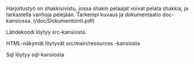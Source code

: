 Harjoitustyö on shakkisivistu, jossa shakin pelaajat voivat pelata shakkia, ja tarkastella vanhoja pelejään. Tarkempi kuvaus ja dokumentaatio doc-kansiossa. (/doc/Dokumentointi.pdf)

Lähdekoodi löytyy src-kansiosta.

HTML-näkymät löytyvät src/main/resources -kansiosta

Sql löytyy sql-kansiosta
